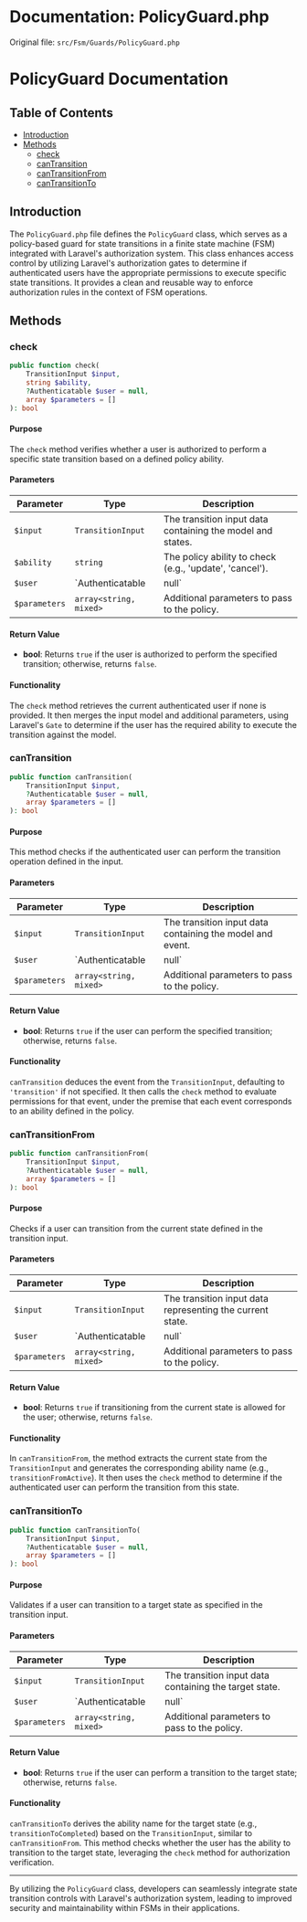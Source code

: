 # Documentation: PolicyGuard.php

Original file: `src/Fsm/Guards/PolicyGuard.php`

# PolicyGuard Documentation

## Table of Contents
- [Introduction](#introduction)
- [Methods](#methods)
  - [check](#check)
  - [canTransition](#cantransition)
  - [canTransitionFrom](#cantransitionfrom)
  - [canTransitionTo](#cantransitionto)

## Introduction
The `PolicyGuard.php` file defines the `PolicyGuard` class, which serves as a policy-based guard for state transitions in a finite state machine (FSM) integrated with Laravel's authorization system. This class enhances access control by utilizing Laravel's authorization gates to determine if authenticated users have the appropriate permissions to execute specific state transitions. It provides a clean and reusable way to enforce authorization rules in the context of FSM operations.

## Methods

### check
```php
public function check(
    TransitionInput $input,
    string $ability,
    ?Authenticatable $user = null,
    array $parameters = []
): bool
```

#### Purpose
The `check` method verifies whether a user is authorized to perform a specific state transition based on a defined policy ability.

#### Parameters
| Parameter      | Type                        | Description                                                  |
|----------------|-----------------------------|--------------------------------------------------------------|
| `$input`       | `TransitionInput`           | The transition input data containing the model and states.  |
| `$ability`     | `string`                    | The policy ability to check (e.g., 'update', 'cancel').     |
| `$user`        | `Authenticatable|null`      | The user instance or null for the current authenticated user.|
| `$parameters`  | `array<string, mixed>`      | Additional parameters to pass to the policy.                 |

#### Return Value
- **bool**: Returns `true` if the user is authorized to perform the specified transition; otherwise, returns `false`.

#### Functionality
The `check` method retrieves the current authenticated user if none is provided. It then merges the input model and additional parameters, using Laravel's `Gate` to determine if the user has the required ability to execute the transition against the model.

### canTransition
```php
public function canTransition(
    TransitionInput $input,
    ?Authenticatable $user = null,
    array $parameters = []
): bool
```

#### Purpose
This method checks if the authenticated user can perform the transition operation defined in the input.

#### Parameters
| Parameter      | Type                        | Description                                                  |
|----------------|-----------------------------|--------------------------------------------------------------|
| `$input`       | `TransitionInput`           | The transition input data containing the model and event.   |
| `$user`        | `Authenticatable|null`      | The user instance or null for the current authenticated user.|
| `$parameters`  | `array<string, mixed>`      | Additional parameters to pass to the policy.                 |

#### Return Value
- **bool**: Returns `true` if the user can perform the specified transition; otherwise, returns `false`.

#### Functionality
`canTransition` deduces the event from the `TransitionInput`, defaulting to `'transition'` if not specified. It then calls the `check` method to evaluate permissions for that event, under the premise that each event corresponds to an ability defined in the policy.

### canTransitionFrom
```php
public function canTransitionFrom(
    TransitionInput $input,
    ?Authenticatable $user = null,
    array $parameters = []
): bool
```

#### Purpose
Checks if a user can transition from the current state defined in the transition input.

#### Parameters
| Parameter      | Type                        | Description                                                  |
|----------------|-----------------------------|--------------------------------------------------------------|
| `$input`       | `TransitionInput`           | The transition input data representing the current state.   |
| `$user`        | `Authenticatable|null`      | The user instance or null for the current authenticated user.|
| `$parameters`  | `array<string, mixed>`      | Additional parameters to pass to the policy.                 |

#### Return Value
- **bool**: Returns `true` if transitioning from the current state is allowed for the user; otherwise, returns `false`.

#### Functionality
In `canTransitionFrom`, the method extracts the current state from the `TransitionInput` and generates the corresponding ability name (e.g., `transitionFromActive`). It then uses the `check` method to determine if the authenticated user can perform the transition from this state.

### canTransitionTo
```php
public function canTransitionTo(
    TransitionInput $input,
    ?Authenticatable $user = null,
    array $parameters = []
): bool
```

#### Purpose
Validates if a user can transition to a target state as specified in the transition input.

#### Parameters
| Parameter      | Type                        | Description                                                  |
|----------------|-----------------------------|--------------------------------------------------------------|
| `$input`       | `TransitionInput`           | The transition input data containing the target state.      |
| `$user`        | `Authenticatable|null`      | The user instance or null for the current authenticated user.|
| `$parameters`  | `array<string, mixed>`      | Additional parameters to pass to the policy.                 |

#### Return Value
- **bool**: Returns `true` if the user can perform a transition to the target state; otherwise, returns `false`.

#### Functionality
`canTransitionTo` derives the ability name for the target state (e.g., `transitionToCompleted`) based on the `TransitionInput`, similar to `canTransitionFrom`. This method checks whether the user has the ability to transition to the target state, leveraging the `check` method for authorization verification.

---

By utilizing the `PolicyGuard` class, developers can seamlessly integrate state transition controls with Laravel's authorization system, leading to improved security and maintainability within FSMs in their applications.